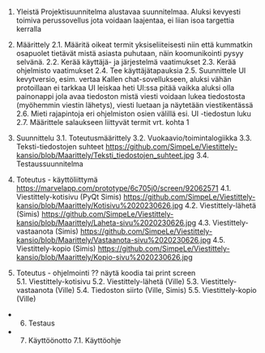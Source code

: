 1. Yleistä
   Projektisuunnitelma alustavaa suunnitelmaa. Aluksi kevyesti toimiva perussovellus jota voidaan laajentaa,
ei liian isoa targettia kerralla


2. Määrittely
   2.1. Määritä oikeat termit yksiseliiteisesti niin että kummatkin osapuolet tietävät
   mistä asiasta puhutaan, näin koomunikointi pysyy selvänä.
   2.2. Kerää käyttäjä- ja järjestelmä vaatimukset
   2.3. Kerää ohjelmisto vaatimukset
   2.4. Tee käyttäjätapauksia
   2.5. Suunnittele UI kevytversio, esim. vertaa Kallen chat-sovellukseen, aluksi vähän protoillaan ei tarkkaa UI leiskaa heti
   UI:ssa pitää vaikka aluksi olla painonappi jola avaa tiedoston mistä viesti voidaan lukea tiedostosta (myöhemmin viestin 
   lähetys), viesti luetaan ja näytetään viestikentässä
   2.6. Mieti rajapintoja eri ohjelmiston osien välillä esi. UI -tiedostun luku
   2.7. Määrittele salaukseen liittyvät termit vrt. kohta 1


3. Suunnittelu
   3.1. Toteutusmäärittely
   3.2. Vuokaavio/toimintalogiikka
   3.3. Teksti-tiedostojen suhteet https://github.com/SimpeLe/Viestittely-kansio/blob/Maarittely/Teksti_tiedostojen_suhteet.jpg
   3.4. Testaussuunnitelma

   
4. Toteutus - käyttöliittymä https://marvelapp.com/prototype/6c705j0/screen/92062571
   4.1. Viestittely-kotisivu (PyQt Simis) https://github.com/SimpeLe/Viestittely-kansio/blob/Maarittely/Kotisivu%2020230626.jpg
   4.2. Viestittely-lähetä (Simis) https://github.com/SimpeLe/Viestittely-kansio/blob/Maarittely/Laheta-sivu%2020230626.jpg
   4.3. Viestittely-vastaanota (Simis) https://github.com/SimpeLe/Viestittely-kansio/blob/Maarittely/Vastaanota-sivu%2020230626.jpg
   4.5. Viestittely-kopio (Simis) https://github.com/SimpeLe/Viestittely-kansio/blob/Maarittely/Kopio-sivu%2020230626.jpg
   
   
5. Toteutus - ohjelmointi
?? näytä koodia tai print screen  
   5.1. Viestittely-kotisivu 
   5.2. Viestittely-lähetä (Ville)
   5.3. Viestittely-vastaanota (Ville)
   5.4. Tiedoston siirto (Ville, Simis)
   5.5. Viestittely-kopio (Ville)

   
- 6. Testaus

   
- 7. Käyttöönotto
   7.1. Käyttöohje


